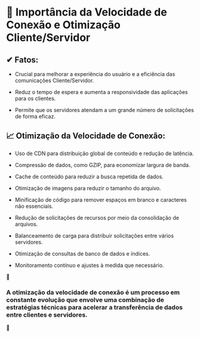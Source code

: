 # 🚀 Importância da Velocidade de Conexão e Otimização Cliente/Servidor

## ✔ **Fatos:**

- Crucial para melhorar a experiência do usuário e a eficiência das comunicações Cliente/Servidor.

- Reduz o tempo de espera e aumenta a responsividade das aplicações para os clientes.

- Permite que os servidores atendam a um grande número de solicitações de forma eficaz.

## 📈 **Otimização da Velocidade de Conexão:**

- Uso de CDN para distribuição global de conteúdo e redução de latência.

- Compressão de dados, como GZIP, para economizar largura de banda.

- Cache de conteúdo para reduzir a busca repetida de dados.

- Otimização de imagens para reduzir o tamanho do arquivo.

- Minificação de código para remover espaços em branco e caracteres não essenciais.

- Redução de solicitações de recursos por meio da consolidação de arquivos.

- Balanceamento de carga para distribuir solicitações entre vários servidores.

- Otimização de consultas de banco de dados e índices.

- Monitoramento contínuo e ajustes à medida que necessário.


🚩

### A otimização da velocidade de conexão é um processo em constante evolução que envolve uma combinação de estratégias técnicas para acelerar a transferência de dados entre clientes e servidores.

🚩
